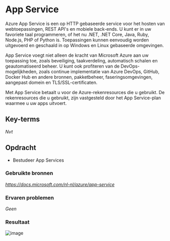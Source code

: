 # **App Service**

Azure App Service is een op HTTP gebaseerde service voor het hosten van webtoepassingen, REST API's en mobiele back-ends. U kunt er in uw favoriete taal programmeren, of het nu .NET, .NET Core, Java, Ruby, Node.js, PHP of Python is. Toepassingen kunnen eenvoudig worden uitgevoerd en geschaald in op Windows en Linux gebaseerde omgevingen.

App Service voegt niet alleen de kracht van Microsoft Azure aan uw toepassing toe, zoals beveiliging, taakverdeling, automatisch schalen en geautomatiseerd beheer. U kunt ook profiteren van de DevOps-mogelijkheden, zoals continue implementatie van Azure DevOps, GitHub, Docker Hub en andere bronnen, pakketbeheer, faseringsomgevingen, aangepast domein en TLS/SSL-certificaten.

Met App Service betaalt u voor de Azure-rekenresources die u gebruikt. De rekenresources die u gebruikt, zijn vastgesteld door het App Service-plan waarmee u uw apps uitvoert.

## **Key-terms**

*Nvt*

## **Opdracht**

- Bestudeer App Services

### **Gebruikte bronnen**

*<https://docs.microsoft.com/nl-nl/azure/app-service>*

### **Ervaren problemen**

*Geen*

### **Resultaat**

![image](https://docs.microsoft.com/nl-nl/azure/security/fundamentals/media/shared-responsibility/shared-responsibility.svg)

